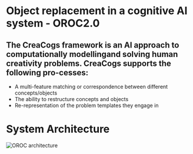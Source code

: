 # Object replacement in a cognitive AI system - OROC2.0

## The CreaCogs framework is an AI approach to computationally modellingand solving human creativity problems.  CreaCogs supports the following pro-cesses:

- A multi-feature matching or correspondence between different concepts/objects
- The ability to restructure concepts and objects
- Re-representation of the problem templates they engage in

# System Architecture

![OROC architecture](/download(1).png)
